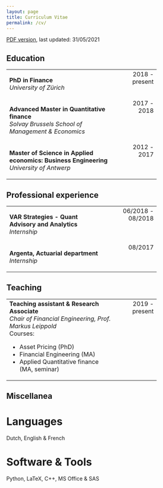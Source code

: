 ```yaml
---
layout: page
title: Curriculum Vitae
permalink: /cv/
---
```


<style>
* {
  box-sizing: border-box;
}

.row {
  display: flex;
  /* justify-content: space-between; */
}

.column {
  flex: 100%;
}

table, th, tr, td {
    border: 0px !important;
    border-collapse: collapse !important;
    border:none !important;
    outline:none !important;
    background-color: rgba(0, 0, 0, 0.0) !important;
    vertical-align: top;
    
}
</style>

<p><a href="/files/CV_JordyRillaerts31052021.pdf">PDF version</a>, last updated: 31/05/2021</p>


## Education
<table style="width: 100%;">
    <tr>
        <td  class="block"><p><b>PhD in Finance</b> <br> <i>University of Zürich</i> </p></td>
        <td style="text-align:right" class="block">2018 - present</td>
    </tr>
    <tr>
        <td  class="block"><p><b>Advanced Master in Quantitative finance</b> <br> <i>Solvay Brussels School of Management & Economics</i></p></td>
        <td style="text-align:right" class="block">2017 - 2018</td>
    </tr>
    <tr>
        <td class="block"><p><b>Master of Science in Applied economics: Business Engineering</b> <br> <i>University of Antwerp</i> </p></td>
        <td style="text-align:right" class="block">2012 - 2017</td>
    </tr>
</table>

## Professional experience
<table style="width: 100%;">
    <tr>
        <td  class="block"><p><b>VAR Strategies - Quant Advisory and Analytics</b> <br> <i>Internship</i> </p></td>
        <td style="text-align:right" class="block">06/2018 - 08/2018</td>
    </tr>
    <tr>
        <td  class="block"><p><b>Argenta, Actuarial department</b> <br> <i>Internship</i> </p></td>
        <td style="text-align:right" class="block">08/2017</td>
    </tr>
</table>


## Teaching
<table style="width: 100%;">
    <tr>
        <td  class="block"><b>Teaching assistant & Research Associate</b> <br> <i>Chair of Financial Engineering, Prof. Markus Leippold</i> <br> Courses: <ul>
  <li>Asset Pricing (PhD)</li>
  <li>Financial Engineering (MA)</li>
  <li>Applied Quantitative finance (MA, seminar)</li>
</ul></td>
        <td style="text-align:right" class="block">2019 - present</td>
    </tr>
</table>

## Miscellanea

# Languages
Dutch, English & French

# Software & Tools
Python, LaTeX, C++, MS Office & SAS
